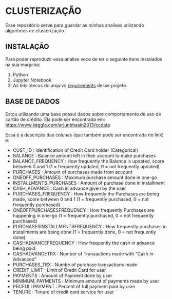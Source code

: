 # CLUSTERIZAÇÃO

Esse repositório serve para guardar as minhas analises utilizando algoritmos de clusterização.


## INSTALAÇÃO
Para poder reproduzir essa analise voce de ter o seguinte itens instalados na sua maquina:
1. Python
2. Jupyter Notebook
3. As bibliotecas do arquivo [requirements](./requirements.txt) desse projeto


## BASE DE DADOS
Estou utilizando uma base possui dados sobre comportamento de uso de cartão de crédito. Ela pode ser encontrada em: https://www.kaggle.com/arjunbhasin2013/ccdata

Essa é a descrição das colunas (que também pode ser encontrada no link) e:

* CUST_ID : Identification of Credit Card holder (Categorical)
* BALANCE : Balance amount left in their account to make purchases
* BALANCE_FREQUENCY : How frequently the Balance is updated, score between 0 and 1 (1 = frequently updated, 0 = not frequently updated)
* PURCHASES : Amount of purchases made from account
* ONEOFF_PURCHASES : Maximum purchase amount done in one-go
* INSTALLMENTS_PURCHASES : Amount of purchase done in installment
* CASH_ADVANCE : Cash in advance given by the user
* PURCHASES_FREQUENCY : How frequently the Purchases are being made, score between 0 and 1 (1 = frequently purchased, 0 = not frequently purchased)
* ONEOFFPURCHASESFREQUENCY : How frequently Purchases are happening in one-go (1 = frequently purchased, 0 = not frequently purchased)
* PURCHASESINSTALLMENTSFREQUENCY : How frequently purchases in installments are being done (1 = frequently done, 0 = not frequently done)
* CASHADVANCEFREQUENCY : How frequently the cash in advance being paid
* CASHADVANCETRX : Number of Transactions made with "Cash in Advanced"
* PURCHASES_TRX : Numbe of purchase transactions made
* CREDIT_LIMIT : Limit of Credit Card for user
* PAYMENTS : Amount of Payment done by user
* MINIMUM_PAYMENTS : Minimum amount of payments made by user
* PRCFULLPAYMENT : Percent of full payment paid by user
* TENURE : Tenure of credit card service for user

